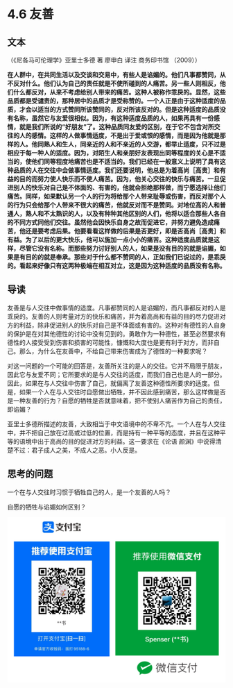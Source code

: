# 4.6 友善

## 文本

（《尼各马可伦理学》亚里士多德 著 廖申白 译注 商务印书馆 （2009））

**在人群中，在共同生活以及交谈和交易中，有些人是谄媚的。他们凡事都赞同，从不反对什么。他们认为自己的责任就是不使所碰到的人痛苦。另一些人则相反，他们什么都反对，从来不考虑给别人带来的痛苦。这种人被称作乖戾的。显然，这些品质都是受谴责的，那种居中的品质才是受称赞的。一个人正是由于这种适度的品质，才会以适当的方式赞同所该赞同的，反对所该反对的。但是这种适度的品质没有名称，虽然它与友爱很相似。因为，有这种适度品质的人，如果再具有一份感情，就是我们所说的“好朋友”了。这种品质同友爱的区别，在于它不包含对所交往的人的感情。这样的人做事情适度，不是出于爱或恨的感情，而是因为他就是那样的人。他同熟人和生人，同亲近的人和不亲近的人交游，都举止适度，只不过是相应于每一种人的适度。因为，对陌生人和亲朋好友表现出同等程度的关心是不适当的，使他们同等程度地痛苦也是不适当的。我们已经在一般意义上说明了具有这种品质的人在交往中会做事情适度。我们还要说明，他总是为着高尚［高贵］和有益的目的而努力使人快乐而不使人痛苦。因为，他关心交往的快乐与痛苦。一旦促进别人的快乐对自己是不体面的、有害的，他就会拒绝那样做，而宁愿选择让他们痛苦。同样，如果默认另一个人的行为将给那个人带来耻辱或伤害，而反对那个人的行为只会给那个人带来不很大的痛苦，他就反对而不是赞同。对地位高的人和普通人，熟人和不太熟识的人，以及有种种其他区别的人们，他将以适合那些人各自的不同方式同他们交往。虽然他会因快乐自身之故而促进它，并努力避免造成痛苦，他还是要考虑后果。他要看看这样做的后果是否更好，即是否高尚［高贵］和有益。为了以后的更大快乐，他可以施加一点小小的痛苦。这种适度品质就是这样，尽管它没有名称。而那些努力讨好别人的人，如果是没有目的的就是谄媚，如果是有目的的就是奉承。那些对于什么都不赞同的人，正如我们已说过的，是乖戾的。看起来好像只有这两种极端在相互对立，这是因为这种适度的品质没有名称。**

## 导读

友善是与人交往中做事情的适度。凡事都赞同的人是谄媚的，而凡事都反对的人是乖戾的。友善的人则考量对方的快乐和痛苦，并为着高尚和有益的目的尽力促进对方的利益，除非促进别人的快乐对自己是不体面或有害的。这种对有德性的人自身的保护是在对其他德性的讨论中没有见到的。勇敢作为一种德性，甚至必然要求有德性的人接受受到伤害和损害的可能性，慷慨和大度也是更有利于对方，而非自己。那么，为什么在友善中，不给自己带来伤害成为了德性的一种要求呢？

对这一问题的一个可能的回答是，友善所关注的是人的交往。它并不局限于朋友，因此它与友爱不同；它所要求的是与人交往的适度，而我们自己也是人的一部分。因此，如果在与人交往中伤害了自己，就偏离了友善这种德性所要求的适度。但是，如果一个人在与人交往时自愿做出牺牲，并不因此感到痛苦，那么这样做是否是一种友善的行为？自愿的牺牲是否就意味着，把不使别人痛苦作为自己的责任，即谄媚？

亚里士多德所描述的友善，大致相当于中文语境中的不卑不亢。一个人在与人交往中，并不把自己放在过高或过低的位置，而是持有一种平等的态度，并且在这种平等的语境中出于高尚的目的促进对方的利益。这一要求在《论语 颜渊》中说得清楚不过：君子成人之美，不成人之恶。小人反是。

## 思考的问题

一个在与人交往时习惯于牺牲自己的人，是一个友善的人吗？

自愿的牺牲与谄媚如何区别？

![](../.gitbook/assets/qr.png)

